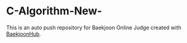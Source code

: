 # C-Algorithm-New-
This is an auto push repository for Baekjoon Online Judge created with [BaekjoonHub](https://github.com/BaekjoonHub/BaekjoonHub).
